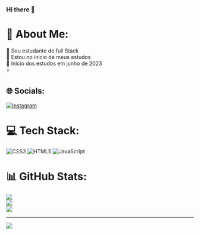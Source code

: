 ### Hi there 👋

# 💫 About Me:
🔭 Sou estudante de full Stack<br>👯 Estou no inicio de meus estudos<br>💬 Inicio dos estudos em junho de 2023<br>⚡ 


## 🌐 Socials:
[![Instagram](https://img.shields.io/badge/Instagram-%23E4405F.svg?logo=Instagram&logoColor=white)](https://instagram.com/@marcelii.nho) 

# 💻 Tech Stack:
![CSS3](https://img.shields.io/badge/css3-%231572B6.svg?style=for-the-badge&logo=css3&logoColor=white) ![HTML5](https://img.shields.io/badge/html5-%23E34F26.svg?style=for-the-badge&logo=html5&logoColor=white) ![JavaScript](https://img.shields.io/badge/javascript-%23323330.svg?style=for-the-badge&logo=javascript&logoColor=%23F7DF1E)
# 📊 GitHub Stats:
![](https://github-readme-stats.vercel.app/api?username=Marcelo-da-silva&theme=monokai&hide_border=false&include_all_commits=false&count_private=false)<br/>
![](https://github-readme-streak-stats.herokuapp.com/?user=Marcelo-da-silva&theme=monokai&hide_border=false)<br/>
![](https://github-readme-stats.vercel.app/api/top-langs/?username=Marcelo-da-silva&theme=monokai&hide_border=false&include_all_commits=false&count_private=false&layout=compact)

---
[![](https://visitcount.itsvg.in/api?id=Marcelo-da-silva&icon=0&color=0)](https://visitcount.itsvg.in)

<!-- Proudly created with GPRM ( https://gprm.itsvg.in ) -->
